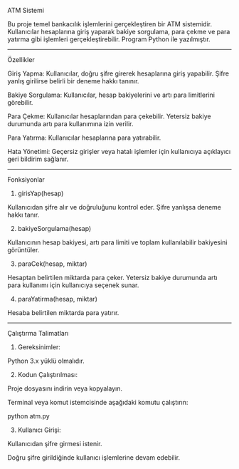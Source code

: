 ATM Sistemi

Bu proje temel bankacılık işlemlerini gerçekleştiren bir ATM sistemidir. Kullanıcılar hesaplarına giriş yaparak bakiye sorgulama, para çekme ve para yatırma gibi işlemleri gerçekleştirebilir. Program Python ile yazılmıştır.

------------------------------------------------------------------------------------------------------------------------------------------

Özellikler

Giriş Yapma: Kullanıcılar, doğru şifre girerek hesaplarına giriş yapabilir. Şifre yanlış girilirse belirli bir deneme hakkı tanınır.

Bakiye Sorgulama: Kullanıcılar, hesap bakiyelerini ve artı para limitlerini görebilir.

Para Çekme: Kullanıcılar hesaplarından para çekebilir. Yetersiz bakiye durumunda artı para kullanımına izin verilir.

Para Yatırma: Kullanıcılar hesaplarına para yatırabilir.

Hata Yönetimi: Geçersiz girişler veya hatalı işlemler için kullanıcıya açıklayıcı geri bildirim sağlanır.

------------------------------------------------------------------------------------------------------------------------------------------

Fonksiyonlar

1) girisYap(hesap)

Kullanıcıdan şifre alır ve doğruluğunu kontrol eder. Şifre yanlışsa deneme hakkı tanır.

2) bakiyeSorgulama(hesap)

Kullanıcının hesap bakiyesi, artı para limiti ve toplam kullanılabilir bakiyesini görüntüler.

3) paraCek(hesap, miktar)

Hesaptan belirtilen miktarda para çeker. Yetersiz bakiye durumunda artı para kullanımı için kullanıcıya seçenek sunar.

4) paraYatirma(hesap, miktar)

Hesaba belirtilen miktarda para yatırır.

------------------------------------------------------------------------------------------------------------------------------------------

Çalıştırma Talimatları

1) Gereksinimler:

Python 3.x yüklü olmalıdır.

2) Kodun Çalıştırılması:

Proje dosyasını indirin veya kopyalayın.

Terminal veya komut istemcisinde aşağıdaki komutu çalıştırın:

python atm.py

3) Kullanıcı Girişi:

Kullanıcıdan şifre girmesi istenir.

Doğru şifre girildiğinde kullanıcı işlemlerine devam edebilir.
